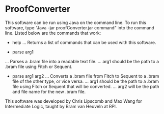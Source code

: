 # ProofConverter

This software can be run using Java on the command line. To run this software, type "Java -jar proofConverter.jar command" into the command line. Listed below are the commands that work:

* help
... Returns a list of commands that can be used with this software.

* parse arg1

... Parses a .bram file into a readable text file.
... arg1 should be the path to a .bram file using Fitch or Sequent.

* parse arg1 arg2
... Converts a .bram file from Fitch to Sequent to a .bram file of the other type, or vice versa.
... arg1 should be the path to a .bram file using Fitch or Sequent that will be converted.
... arg2 will be the path and file name for the new .bram file.

This software was developed by Chris Lipscomb and Max Wang for Intermediate Logic, taught by Bram van Heuveln at RPI.
